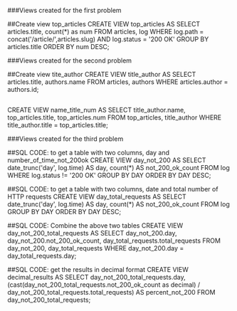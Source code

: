###Views created for the first problem

##Create view top_articles
CREATE VIEW top_articles AS
	SELECT articles.title, count(*) as num
	FROM articles, log
	WHERE log.path = concat('/article/',articles.slug)
	AND log.status = '200 OK'
	GROUP BY articles.title
	ORDER BY num DESC;

###Views created for the second problem

##Create view tite_author
CREATE VIEW title_author AS
	SELECT articles.title, authors.name
	FROM articles, authors
	WHERE articles.author = authors.id;


##
CREATE VIEW name_title_num AS
	SELECT title_author.name, top_articles.title, top_articles.num
	FROM top_articles, title_author
	WHERE title_author.title = top_articles.title;

###Views created for the third problem

##SQL CODE: to get a table with two columns, day and number_of_time_not_200ok
CREATE VIEW day_not_200 AS
	SELECT date_trunc('day', log.time) AS day, count(*) AS not_200_ok_count FROM log WHERE log.status != '200 OK'
	GROUP BY DAY
	ORDER BY DAY DESC;

##SQL CODE: to get a table with two columns, date and total number of HTTP requests
CREATE VIEW day_total_requests AS
	SELECT date_trunc('day', log.time) AS day, count(*) AS not_200_ok_count
	FROM log
	GROUP BY DAY
	ORDER BY DAY DESC;

##SQL CODE: Combine the above two tables
CREATE VIEW day_not_200_total_requests AS
	SELECT day_not_200.day, day_not_200.not_200_ok_count, day_total_requests.total_requests
	FROM day_not_200, day_total_requests
	WHERE day_not_200.day = day_total_requests.day;

##SQL CODE: get the results in decimal format
CREATE VIEW decimal_results AS
	SELECT day_not_200_total_requests.day,(cast(day_not_200_total_requests.not_200_ok_count as decimal) / day_not_200_total_requests.total_requests) AS percent_not_200
	FROM day_not_200_total_requests;
